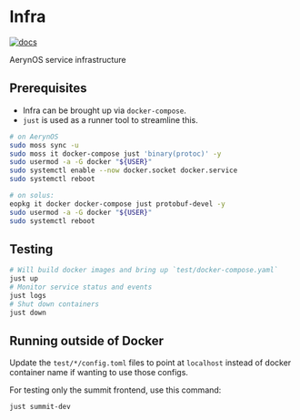 # Infra

[![docs](https://img.shields.io/badge/docs-passing-brightgreen)](https://serpent-os.github.io/infra-test/)

AerynOS service infrastructure

## Prerequisites

- Infra can be brought up via `docker-compose`.
- `just` is used as a runner tool to streamline this.

```sh
# on AerynOS
sudo moss sync -u
sudo moss it docker-compose just 'binary(protoc)' -y
sudo usermod -a -G docker "${USER}"
sudo systemctl enable --now docker.socket docker.service
sudo systemctl reboot 
```

```sh
# on solus:
eopkg it docker docker-compose just protobuf-devel -y
sudo usermod -a -G docker "${USER}"
sudo systemctl reboot
```

## Testing

```sh
# Will build docker images and bring up `test/docker-compose.yaml`
just up
# Monitor service status and events
just logs
# Shut down containers
just down
```

## Running outside of Docker

Update the `test/*/config.toml` files to point at `localhost` instead of docker container name if
wanting to use those configs.

For testing only the summit frontend, use this command:

    just summit-dev
